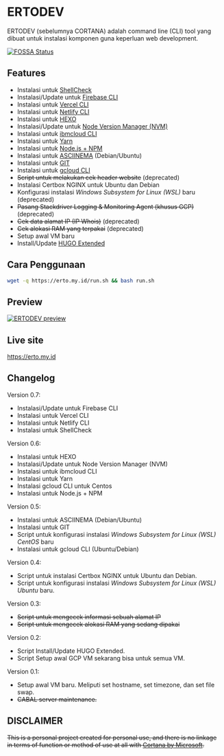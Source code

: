 # ERTODEV
ERTODEV (sebelumnya CORTANA) adalah command line (CLI) tool yang dibuat untuk instalasi komponen guna keperluan web development.

[![FOSSA Status](https://app.fossa.com/api/projects/git%2Bgithub.com%2FErtomedia%2Fertodev.svg?type=large)](https://app.fossa.com/projects/git%2Bgithub.com%2FErtomedia%2Fertodev?ref=badge_large)

## Features
* Instalasi untuk [ShellCheck](https://github.com/koalaman/shellcheck)
* Instalasi/Update untuk [Firebase CLI](https://firebase.google.com/docs/cli/)
* Instalasi untuk [Vercel CLI](https://vercel.com/docs/cli#getting-started)
* Instalasi untuk [Netlify CLI](https://docs.netlify.com/cli/get-started/)
* Instalasi untuk [HEXO](https://hexo.io/docs/)
* Instalasi/Update untuk [Node Version Manager (NVM)](https://github.com/nvm-sh/nvm)
* Instalasi untuk [ibmcloud CLI](https://cloud.ibm.com/docs/cli?topic=cli-install-ibmcloud-cli#shell_install)
* Instalasi untuk [Yarn](https://yarnpkg.com/getting-started/install)
* Instalasi untuk [Node.js + NPM](https://nodejs.org/en/download/package-manager/)
* Instalasi untuk [ASCIINEMA](https://asciinema.org/docs/installation#installing-on-linux) (Debian/Ubuntu)
* Instalasi untuk [GIT](https://git-scm.com/download/linux)
* Instalasi untuk [gcloud CLI](https://cloud.google.com/sdk/docs/how-to)
* ~~Script untuk melakukan cek header website~~ (deprecated)
* Instalasi Certbox NGINX untuk Ubuntu dan Debian
* Konfigurasi instalasi *Windows Subsystem for Linux (WSL)* baru (deprecated)
* ~~Pasang Stackdriver Logging & Monitoring Agent (khusus GCP)~~ (deprecated)
* ~~Cek data alamat IP (IP Whois)~~ (deprecated)
* ~~Cek alokasi RAM yang terpakai~~ (deprecated)
* Setup awal VM baru
* Install/Update [HUGO Extended](https://gohugo.io/getting-started/installing/#linux)

## Cara Penggunaan
```bash
wget -q https://erto.my.id/run.sh && bash run.sh
```

## Preview 

[![ERTODEV preview](https://static.my.id/vid/ertodev-832528b7-3ed9-45ea-bd5e-b8784a005d09x.png)](https://erto.my.id)

## Live site
https://erto.my.id

## Changelog

Version 0.7:
* Instalasi/Update untuk Firebase CLI
* Instalasi untuk Vercel CLI
* Instalasi untuk Netlify CLI
* Instalasi untuk ShellCheck

Version 0.6:
* Instalasi untuk HEXO
* Instalasi/Update untuk Node Version Manager (NVM)
* Instalasi untuk ibmcloud CLI
* Instalasi untuk Yarn
* Instalasi gcloud CLI untuk Centos
* Instalasi untuk Node.js + NPM

Version 0.5:
* Instalasi untuk ASCIINEMA (Debian/Ubuntu)
* Instalasi untuk GIT
* Script untuk konfigurasi instalasi *Windows Subsystem for Linux (WSL) CentOS* baru
* Instalasi untuk gcloud CLI (Ubuntu/Debian)

Version 0.4:
* Script untuk instalasi Certbox NGINX untuk Ubuntu dan Debian.
* Script untuk konfigurasi instalasi *Windows Subsystem for Linux (WSL) Ubuntu* baru.

Version 0.3:
* ~~Script untuk mengecek informasi sebuah alamat IP~~
* ~~Script untuk mengecek alokasi RAM yang sedang dipakai~~

Version 0.2:
* Script Install/Update HUGO Extended.
* Script Setup awal GCP VM sekarang bisa untuk semua VM.

Version 0.1:
* Setup awal VM baru. Meliputi set hostname, set timezone, dan set file swap.
* ~~CABAL server maintenance.~~

## DISCLAIMER
~~This is a personal project created for personal use, and there is no linkage in terms of function or method of use at all with [Cortana by Microsoft](https://www.microsoft.com/en-us/windows/cortana).~~
